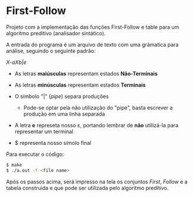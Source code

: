 # First-Follow

Projeto com a implementação das funções First-Follow e table para um algoritmo preditivo (analisador sintático).

A entrada do programa é um arquivo de texto com uma grámatica para análise, seguindo o seguinte padrão:

*X-aXb|e*



  * As letras **maiúsculas** representam estados **Não-Terminais**
  * As letras **minúsculas** representam estados **Terminais**
  * O símbolo "|" (*pipe*) separa produções
      * Pode-se optar pela não utilização do "pipe", basta escrever a produção em uma linha separada
      
 * A letra **e** represeta nosso ε, portando lembrar de **não** utilizá-la para representar um terminal
 * $ representa nosso símolo final

Para executar o código:
```sh
$ make
$ ./a.out -f <file name>
```

Após os passos acima, será impresso na tela os conjuntos *First*, *Follow* e a tabela construida e que pode ser utilizada pelo algoritmo preditivo.
